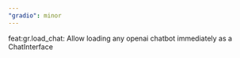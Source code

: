 ```yaml
---
"gradio": minor
---
```


feat:gr.load_chat: Allow loading any openai chatbot immediately as a ChatInterface
